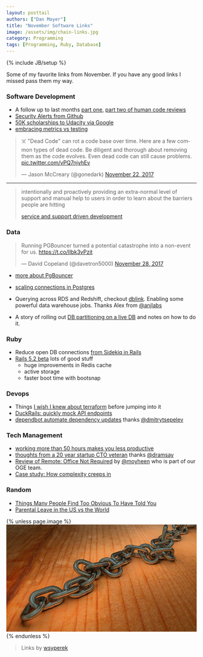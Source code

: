 ```yaml
---
layout: posttail
authors: ["Dan Mayer"]
title: "November Software Links"
image: /assets/img/chain-links.jpg
category: Programming
tags: [Programming, Ruby, Database]
---
```

{% include JB/setup %}

Some of my favorite links from November. If you have any good links I missed pass them my way.


### Software Development

* A follow up to last months [part one](https://mtlynch.io/human-code-reviews-1/), [part two of human code reviews](https://mtlynch.io/human-code-reviews-2/)
* [Security Alerts from Github](https://github.com/blog/2470-introducing-security-alerts-on-github)
* [50K scholarships to Udacity via Google](https://www.udacity.com/grow-with-google)
* [embracing metrics vs testing](https://evilmartians.com/chronicles/embracing-metrics-as-new-tests)

<blockquote class="twitter-tweet" data-lang="en"><p lang="en" dir="ltr">☠️ &quot;Dead Code&quot; can rot a code base over time. Here are a few common types of dead code. Be diligent and thorough about removing them as the code evolves. Even dead code can still cause problems. <a href="https://t.co/vPQ7njyhEv">pic.twitter.com/vPQ7njyhEv</a></p>&mdash; Jason McCreary (@gonedark) <a href="https://twitter.com/gonedark/status/933363670494666752?ref_src=twsrc%5Etfw">November 22, 2017</a></blockquote>
<script async src="https://platform.twitter.com/widgets.js" charset="utf-8"></script>

<hr/>

> intentionally and proactively providing an extra-normal level of support and manual help to users in order to learn about the barriers people are hitting
> 
> [service and support driven development](https://medium.com/code-for-america/on-self-service-and-support-driven-development-in-government-technology-5f1fcc889864) 

### Data

<blockquote class="twitter-tweet" data-lang="en"><p lang="en" dir="ltr">Running PGBouncer turned a potential catastrophe into a non-event for us. <a href="https://t.co/IIbk3vPzit">https://t.co/IIbk3vPzit</a></p>&mdash; David Copeland (@davetron5000) <a href="https://twitter.com/davetron5000/status/935564668822622208?ref_src=twsrc%5Etfw">November 28, 2017</a></blockquote>
<script async src="https://platform.twitter.com/widgets.js" charset="utf-8"></script>

* [more about PgBouncer](https://pgbouncer.github.io/)
* [scaling connections in Postgres](https://www.citusdata.com/blog/2017/05/10/scaling-connections-in-postgres/)

* Querying across RDS and Redshift, checkout [dblink](https://aws.amazon.com/blogs/big-data/join-amazon-redshift-and-amazon-rds-postgresql-with-dblink/). Enabling some powerful data warehouse jobs. Thanks Alex from [@anjlabs](https://twitter.com/AnjLab)
* A story of rolling out [DB partitioning on a live DB](https://evilmartians.com/chronicles/partition-and-conquer) and notes on how to do it.

### Ruby

* Reduce open DB connections [from Sidekiq in Rails](https://github.com/rails/rails/pull/28057)
* [Rails 5.2 beta](http://weblog.rubyonrails.org/2017/11/27/Rails-5-2-Active-Storage-Redis-Cache-Store-HTTP2-Early-Hints-Credentials/) lots of good stuff
  * huge improvements in Redis cache
  * active storage
  * faster boot time with bootsnap

### Devops

* Things [I wish I knew about terraform](https://medium.com/@hbarcelos/things-i-wish-i-knew-about-terraform-before-jumping-into-it-43ee92a9dd65) before jumping into it
* [DuckRails: quickly mock API endpoints](https://hub.docker.com/r/iridakos/duckrails/)
* [dependbot automate dependency updates](https://dependabot.com/) thanks [@dmitrytsepelev](https://twitter.com/dmitrytsepelev)

### Tech Management

* [working more than 50 hours makes you less productive](https://www.cnbc.com/2015/01/26/working-more-than-50-hours-makes-you-less-productive.html)
* [thoughts from a 20 year startup CTO veteran](http://firstround.com/review/veteran-cto-with-20-years-experience-answers-your-top-startup-building-questions/) thanks [@dramsay](https://twitter.com/dramsay)
* [Review of Remote: Office Not Required](https://tech.offgrid-electric.com/book-review-remote-office-not-required-e75e19c68529) by [@moyheen](https://twitter.com/moyheen) who is part of our OGE team.
* [Case study: How complexity creeps in](https://m.signalvnoise.com/case-study-how-complexity-creeps-in-cba48023e6a1)

### Random

* [Things Many People Find Too Obvious To Have Told You](https://twitter.com/patio11/status/936616624378978304)
* [Parental Leave in the US vs the World](http://www.investmentzen.com/data-visualization/parental-leave-in-the-united-states-vs-the-world/)


{% unless page.image %}
![Random Links](/assets/img/chain-links.jpg)
{% endunless %}
> Links by [wsyperek](https://pixabay.com/en/chain-metal-chain-link-257490/)